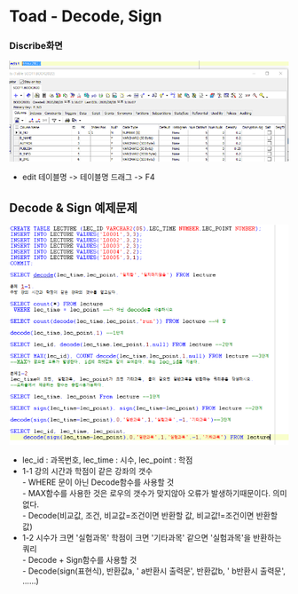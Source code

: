 # Toad - Decode, Sign

### Discribe화면

![](../../../.gitbook/assets/1-3.png)

* edit 테이블명 -> 테이블명 드래그 -> F4

## Decode & Sign 예제문제

![](../../../.gitbook/assets/2-1.png)

* lec_id : 과목번호, lec_time : 시수,  lec_point : 학점
* 1-1 강의 시간과 학점이 같은 강좌의 갯수\
  \- WHERE 문이 아닌 Decode함수를 사용할 것\
  \- MAX함수를 사용한 것은 로우의 갯수가 맞지않아 오류가 발생하기때문이다. 의미없다.\
  \- Decode(비교값, 조건, 비교값=조건이면 반환할 값, 비교값!=조건이면 반환할 값)
* 1-2 시수가 크면 '실험과목' 학점이 크면 '기타과목' 같으면 '실험과목'을 반환하는 쿼리\
  \- Decode + Sign함수를 사용할 것\
  \- Decode(sign(표현식), 반환값a, ' a반환시 출력문', 반환값b, ' b반환시 출력문', ......)
